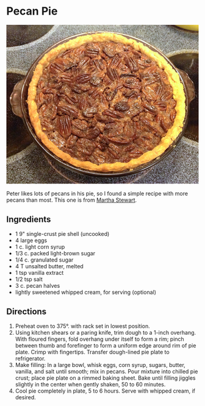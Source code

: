 # Pecan Pie

![pecan pie](../images/pecan_pie.png)

Peter likes lots of pecans in his pie, so I found a simple recipe with more pecans than most.  This one is from [Martha Stewart](http://www.marthastewart.com/312503/pecan-pie).

## Ingredients

* 1 9" single-crust pie shell (uncooked)
* 4 large eggs 
* 1 c. light corn syrup 
* 1/3 c. packed light-brown sugar 
* 1/4 c. granulated sugar 
* 4 T unsalted butter, melted 
* 1 tsp vanilla extract 
* 1/2 tsp salt 
* 3 c. pecan halves 
* lightly sweetened whipped cream, for serving (optional)

## Directions

1. Preheat oven to 375°. with rack set in lowest position. 
2. Using kitchen shears or a paring knife, trim dough to a 1-inch overhang. With floured fingers, fold overhang under itself to form a rim; pinch between thumb and forefinger to form a uniform edge around rim of pie plate. Crimp with fingertips. Transfer dough-lined pie plate to refrigerator. 
3. Make filling: In a large bowl, whisk eggs, corn syrup, sugars, butter, vanilla, and salt until smooth; mix in pecans. Pour mixture into chilled pie crust; place pie plate on a rimmed baking sheet. Bake until filling jiggles slightly in the center when gently shaken, 50 to 60 minutes. 
4. Cool pie completely in plate, 5 to 6 hours. Serve with whipped cream, if desired.


